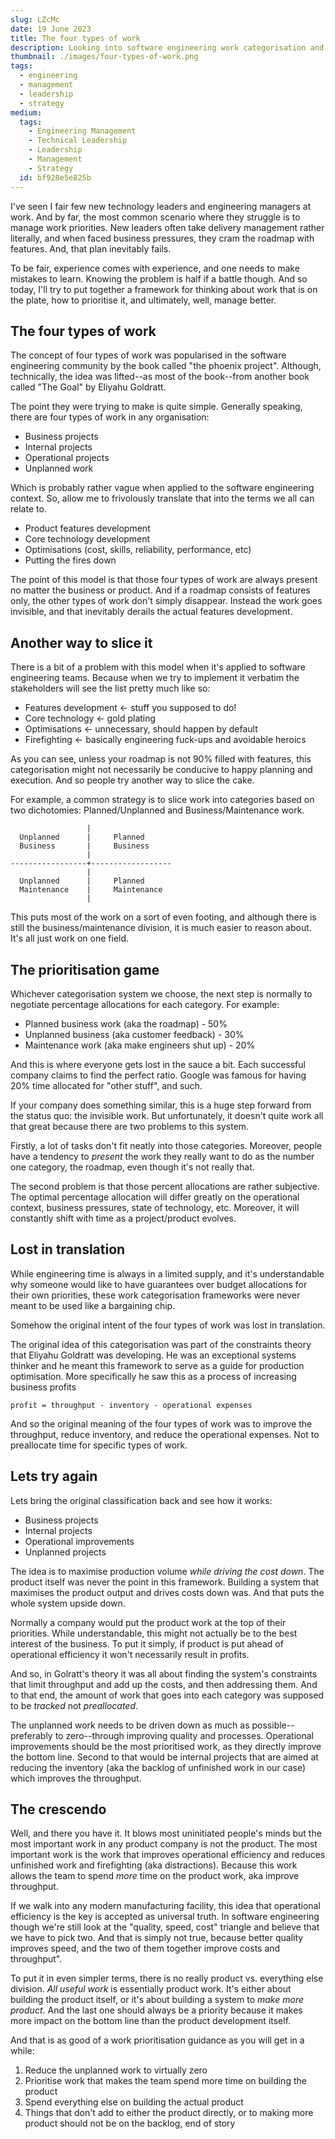 ```yaml
---
slug: LZcMc
date: 19 June 2023
title: The four types of work
description: Looking into software engineering work categorisation and prioritisation
thumbnail: ./images/four-types-of-work.png
tags:
  - engineering
  - management
  - leadership
  - strategy
medium:
  tags:
    - Engineering Management
    - Technical Leadership
    - Leadership
    - Management
    - Strategy
  id: bf928e5e825b
---
```


I've seen I fair few new technology leaders and engineering managers at work.
And by far, the most common scenario where they struggle is to manage work
priorities. New leaders often take delivery management rather literally, and
when faced business pressures, they cram the roadmap with features. And, that
plan inevitably fails.

To be fair, experience comes with experience, and one needs to make mistakes to
learn. Knowing the problem is half if a battle though. And so today, I'll try to
put together a framework for thinking about work that is on the plate, how to
prioritise it, and ultimately, well, manage better.

## The four types of work

The concept of four types of work was popularised in the software engineering
community by the book called "the phoenix project". Although, technically, the
idea was lifted--as most of the book--from another book called "The Goal" by
Eliyahu Goldratt.

The point they were trying to make is quite simple. Generally speaking, there
are four types of work in any organisation:

- Business projects
- Internal projects
- Operational projects
- Unplanned work

Which is probably rather vague when applied to the software engineering context.
So, allow me to frivolously translate that into the terms we all can relate to.

- Product features development
- Core technology development
- Optimisations (cost, skills, reliability, performance, etc)
- Putting the fires down

The point of this model is that those four types of work are always present no
matter the business or product. And if a roadmap consists of features only, the
other types of work don't simply disappear. Instead the work goes invisible, and
that inevitably derails the actual features development.

## Another way to slice it

There is a bit of a problem with this model when it's applied to software
engineering teams. Because when we try to implement it verbatim the stakeholders
will see the list pretty much like so:

- Features development ← stuff you supposed to do!
- Core technology ← gold plating
- Optimisations ← unnecessary, should happen by default
- Firefighting ← basically engineering fuck-ups and avoidable heroics

As you can see, unless your roadmap is not 90% filled with features, this
categorisation might not necessarily be conducive to happy planning and
execution. And so people try another way to slice the cake.

For example, a common strategy is to slice work into categories based on two
dichotomies: Planned/Unplanned and Business/Maintenance work.

```
                 |
  Unplanned      |     Planned
  Business       |     Business
                 |
-----------------+------------------
                 |
  Unplanned      |     Planned
  Maintenance    |     Maintenance
                 |
```

This puts most of the work on a sort of even footing, and although there is
still the business/maintenance division, it is much easier to reason about. It's
all just work on one field.

## The prioritisation game

Whichever categorisation system we choose, the next step is normally to
negotiate percentage allocations for each category. For example:

- Planned business work (aka the roadmap) - 50%
- Unplanned business (aka customer feedback) - 30%
- Maintenance work (aka make engineers shut up) - 20%

And this is where everyone gets lost in the sauce a bit. Each successful company
claims to find the perfect ratio. Google was famous for having 20% time
allocated for "other stuff", and such.

If your company does something similar, this is a huge step forward from the
status quo: the invisible work. But unfortunately, it doesn't quite work all
that great because there are two problems to this system.

Firstly, a lot of tasks don't fit neatly into those categories. Moreover, people
have a tendency to _present_ the work they really want to do as the number one
category, the roadmap, even though it's not really that.

The second problem is that those percent allocations are rather subjective. The
optimal percentage allocation will differ greatly on the operational context,
business pressures, state of technology, etc. Moreover, it will constantly shift
with time as a project/product evolves.

## Lost in translation

While engineering time is always in a limited supply, and it's understandable
why someone would like to have guarantees over budget allocations for their own
priorities, these work categorisation frameworks were never meant to be used
like a bargaining chip.

Somehow the original intent of the four types of work was lost in translation.

The original idea of this categorisation was part of the constraints theory that
Eliyahu Goldratt was developing. He was an exceptional systems thinker and he
meant this framework to serve as a guide for production optimisation. More
specifically he saw this as a process of increasing business profits

```
profit = throughput - inventory - operational expenses
```

And so the original meaning of the four types of work was to improve the
throughput, reduce inventory, and reduce the operational expenses. Not to
preallocate time for specific types of work.

## Lets try again

Lets bring the original classification back and see how it works:

- Business projects
- Internal projects
- Operational improvements
- Unplanned projects

The idea is to maximise production volume _while driving the cost down_. The
product itself was never the point in this framework. Building a system that
maximises the product output and drives costs down was. And that puts the whole
system upside down.

Normally a company would put the product work at the top of their priorities.
While understandable, this might not actually be to the best interest of the
business. To put it simply, if product is put ahead of operational efficiency it
won't necessarily result in profits.

And so, in Golratt's theory it was all about finding the system's constraints
that limit throughput and add up the costs, and then addressing them. And to
that end, the amount of work that goes into each category was supposed to be
_tracked_ not _preallocated_.

The unplanned work needs to be driven down as much as possible--preferably to
zero--through improving quality and processes. Operational improvements should
be the most prioritised work, as they directly improve the bottom line. Second
to that would be internal projects that are aimed at reducing the inventory (aka
the backlog of unfinished work in our case) which improves the throughput.

## The crescendo

Well, and there you have it. It blows most uninitiated people's minds but the
most important work in any product company is not the product. The most
important work is the work that improves operational efficiency and reduces
unfinished work and firefighting (aka distractions). Because this work allows
the team to spend _more_ time on the product work, aka improve throughput.

If we walk into any modern manufacturing facility, this idea that operational
efficiency is the key is accepted as universal truth. In software engineering
though we're still look at the "quality, speed, cost" triangle and believe that
we have to pick two. And that is simply not true, because better quality
improves speed, and the two of them together improve costs and throughput".

To put it in even simpler terms, there is no really product vs. everything else
division. _All useful work_ is essentially product work. It's either about
building the product itself, or it's about building a system to _make more
product_. And the last one should always be a priority because it makes more
impact on the bottom line than the product development itself.

And that is as good of a work prioritisation guidance as you will get in a
while:

1. Reduce the unplanned work to virtually zero
2. Prioritise work that makes the team spend more time on building the product
3. Spend everything else on building the actual product
4. Things that don't add to either the product directly, or to making more
   product should not be on the backlog, end of story
